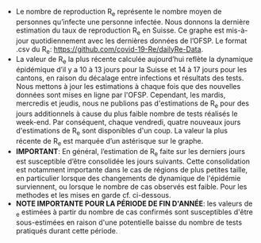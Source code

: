 - Le nombre de reproduction R<sub>e</sub> représente le nombre moyen de personnes qu’infecte une personne infectée. Nous donnons la dernière estimation du taux de reproduction R<sub>e</sub> en Suisse. Ce graphe est mis-à-jour quotidiennement avec les dernières données de l’OFSP. Le format .csv du R<sub>e</sub>: https://github.com/covid-19-Re/dailyRe-Data.
- La valeur de R<sub>e</sub> la plus récente calculée aujourd’hui reflète la dynamique épidémique d’il y a 10 à 13 jours pour la Suisse et 14 à 17 jours pour les cantons, en raison du décalage entre infections et résultats des tests. Nous mettons à jour les estimations à chaque fois que des nouvelles données sont mises en ligne par l'OFSP. Cependant, les mardis, mercredis et jeudis, nous ne publions pas d'estimations de R<sub>e</sub> pour des jours additionnels à cause du plus faible nombre de tests réalisés le week-end. Par conséquent, chaque vendredi, quatre nouveaux jours d'estimations de R<sub>e</sub> sont disponibles d'un coup. La valeur la plus récente de R<sub>e</sub> est marquée d’un astérisque sur le graphe.
- **IMPORTANT**: En général, l’estimation de R<sub>e</sub> faite sur les derniers jours est susceptible d’être consolidée les jours suivants. Cette consolidation est notamment importante dans le cas de régions de plus petites taille, en particulier lorsque des changements de dynamique de l'épidémie surviennent, ou lorsque le nombre de cas observés est faible. Pour les methodes et les mises en garde cf. ci-dessous.
- **NOTE IMPORTANTE POUR LA PÉRIODE DE FIN D'ANNÉE**: les valeurs de <sub>e</sub> estimées à partir du nombre de cas confirmés sont susceptibles d'être sous-estimées en raison d'une potentielle  baisse du nombre de tests pratiqués durant cette période.

